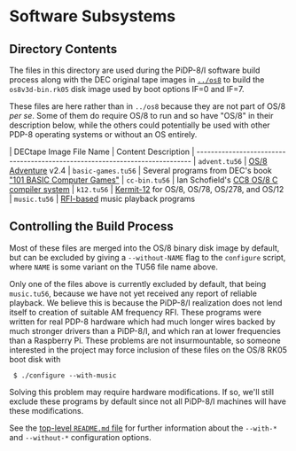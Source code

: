 # Software Subsystems


## Directory Contents

The files in this directory are used during the PiDP-8/I software build
process along with the DEC original tape images in
[`../os8`](/files/media/os8) to build the `os8v3d-bin.rk05` disk image
used by boot options IF=0 and IF=7.

These files are here rather than in `../os8` because they are not part
of OS/8 *per se*. Some of them do require OS/8 to run and so have "OS/8"
in their description below, while the others could potentially be used
with other PDP-8 operating systems or without an OS entirely.


| DECtape Image File Name | Content Description
| ----------------------------------------------------------------------------
| `advent.tu56`           | [OS/8 Adventure][os8a] v2.4
| `basic-games.tu56`      | Several programs from DEC's book ["101 BASIC Computer Games"][bcg]
| `cc-bin.tu56`           | Ian Schofield's [CC8 OS/8 C compiler system][cc8]
| `k12.tu56`              | [Kermit-12][k12] for OS/8, OS/78, OS/278, and OS/12
| `music.tu56`            | [RFI-based][rfi] music playback programs


## Controlling the Build Process

Most of these files are merged into the OS/8 binary disk image by
default, but can be excluded by giving a `--without-NAME` flag to the
`configure` script, where `NAME` is some variant on the TU56 file name
above.

Only one of the files above is currently excluded by default, that being
`music.tu56`, because we have not yet received any report of reliable
playback. We believe this is because the PiDP-8/I realization does not
lend itself to creation of suitable AM frequency RFI. These programs
were written for real PDP-8 hardware which had much longer wires backed
by much stronger drivers than a PiDP-8/I, and which ran at lower
frequencies than a Raspberry Pi. These problems are not insurmountable,
so someone interested in the project may force inclusion of these files
on the OS/8 RK05 boot disk with

     $ ./configure --with-music

Solving this problem may require hardware modifications. If so, we'll
still exclude these programs by default since not all PiDP-8/I machines
will have these modifications.

See the [top-level `README.md` file][tlrm] for further information about
the `--with-*` and `--without-*` configuration options.


[bcg]:  https://archive.org/details/bitsavers_decBooks10Mar75_26006648
[cc8]:  https://groups.google.com/d/msg/pidp-8/ycs_KOI4vdg/Zr0bifJxAgAJ
[k12]:  http://www.columbia.edu/kermit/pdp8.html
[os8a]: http://www.rickmurphy.net/advent/
[rfi]:  https://en.wikipedia.org/wiki/Electromagnetic_interference
[tlrm]: /doc/trunk/README.md
